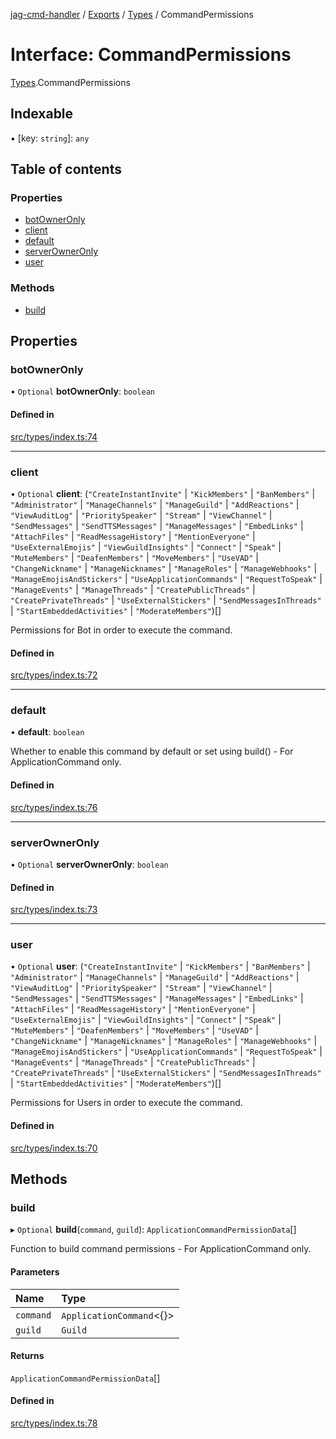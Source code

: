 [jag-cmd-handler](../README.md) / [Exports](../modules.md) / [Types](../modules/Types.md) / CommandPermissions

# Interface: CommandPermissions

[Types](../modules/Types.md).CommandPermissions

## Indexable

▪ [key: `string`]: `any`

## Table of contents

### Properties

- [botOwnerOnly](Types.CommandPermissions.md#botowneronly)
- [client](Types.CommandPermissions.md#client)
- [default](Types.CommandPermissions.md#default)
- [serverOwnerOnly](Types.CommandPermissions.md#serverowneronly)
- [user](Types.CommandPermissions.md#user)

### Methods

- [build](Types.CommandPermissions.md#build)

## Properties

### botOwnerOnly

• `Optional` **botOwnerOnly**: `boolean`

#### Defined in

[src/types/index.ts:74](https://github.com/JAGUARAVI/JagCmdHandler/blob/e70513f/src/types/index.ts#L74)

___

### client

• `Optional` **client**: (``"CreateInstantInvite"`` \| ``"KickMembers"`` \| ``"BanMembers"`` \| ``"Administrator"`` \| ``"ManageChannels"`` \| ``"ManageGuild"`` \| ``"AddReactions"`` \| ``"ViewAuditLog"`` \| ``"PrioritySpeaker"`` \| ``"Stream"`` \| ``"ViewChannel"`` \| ``"SendMessages"`` \| ``"SendTTSMessages"`` \| ``"ManageMessages"`` \| ``"EmbedLinks"`` \| ``"AttachFiles"`` \| ``"ReadMessageHistory"`` \| ``"MentionEveryone"`` \| ``"UseExternalEmojis"`` \| ``"ViewGuildInsights"`` \| ``"Connect"`` \| ``"Speak"`` \| ``"MuteMembers"`` \| ``"DeafenMembers"`` \| ``"MoveMembers"`` \| ``"UseVAD"`` \| ``"ChangeNickname"`` \| ``"ManageNicknames"`` \| ``"ManageRoles"`` \| ``"ManageWebhooks"`` \| ``"ManageEmojisAndStickers"`` \| ``"UseApplicationCommands"`` \| ``"RequestToSpeak"`` \| ``"ManageEvents"`` \| ``"ManageThreads"`` \| ``"CreatePublicThreads"`` \| ``"CreatePrivateThreads"`` \| ``"UseExternalStickers"`` \| ``"SendMessagesInThreads"`` \| ``"StartEmbeddedActivities"`` \| ``"ModerateMembers"``)[]

Permissions for Bot in order to execute the command.

#### Defined in

[src/types/index.ts:72](https://github.com/JAGUARAVI/JagCmdHandler/blob/e70513f/src/types/index.ts#L72)

___

### default

• **default**: `boolean`

Whether to enable this command by default or set using build() - For ApplicationCommand only.

#### Defined in

[src/types/index.ts:76](https://github.com/JAGUARAVI/JagCmdHandler/blob/e70513f/src/types/index.ts#L76)

___

### serverOwnerOnly

• `Optional` **serverOwnerOnly**: `boolean`

#### Defined in

[src/types/index.ts:73](https://github.com/JAGUARAVI/JagCmdHandler/blob/e70513f/src/types/index.ts#L73)

___

### user

• `Optional` **user**: (``"CreateInstantInvite"`` \| ``"KickMembers"`` \| ``"BanMembers"`` \| ``"Administrator"`` \| ``"ManageChannels"`` \| ``"ManageGuild"`` \| ``"AddReactions"`` \| ``"ViewAuditLog"`` \| ``"PrioritySpeaker"`` \| ``"Stream"`` \| ``"ViewChannel"`` \| ``"SendMessages"`` \| ``"SendTTSMessages"`` \| ``"ManageMessages"`` \| ``"EmbedLinks"`` \| ``"AttachFiles"`` \| ``"ReadMessageHistory"`` \| ``"MentionEveryone"`` \| ``"UseExternalEmojis"`` \| ``"ViewGuildInsights"`` \| ``"Connect"`` \| ``"Speak"`` \| ``"MuteMembers"`` \| ``"DeafenMembers"`` \| ``"MoveMembers"`` \| ``"UseVAD"`` \| ``"ChangeNickname"`` \| ``"ManageNicknames"`` \| ``"ManageRoles"`` \| ``"ManageWebhooks"`` \| ``"ManageEmojisAndStickers"`` \| ``"UseApplicationCommands"`` \| ``"RequestToSpeak"`` \| ``"ManageEvents"`` \| ``"ManageThreads"`` \| ``"CreatePublicThreads"`` \| ``"CreatePrivateThreads"`` \| ``"UseExternalStickers"`` \| ``"SendMessagesInThreads"`` \| ``"StartEmbeddedActivities"`` \| ``"ModerateMembers"``)[]

Permissions for Users in order to execute the command.

#### Defined in

[src/types/index.ts:70](https://github.com/JAGUARAVI/JagCmdHandler/blob/e70513f/src/types/index.ts#L70)

## Methods

### build

▸ `Optional` **build**(`command`, `guild`): `ApplicationCommandPermissionData`[]

Function to build command permissions - For ApplicationCommand only.

#### Parameters

| Name | Type |
| :------ | :------ |
| `command` | `ApplicationCommand`<{}\> |
| `guild` | `Guild` |

#### Returns

`ApplicationCommandPermissionData`[]

#### Defined in

[src/types/index.ts:78](https://github.com/JAGUARAVI/JagCmdHandler/blob/e70513f/src/types/index.ts#L78)
